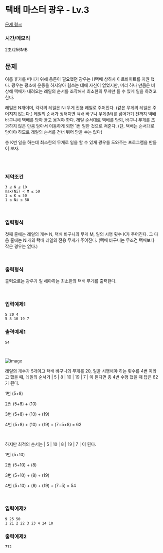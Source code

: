 # 택배 마스터 광우 - Lv.3

[문제 링크](https://softeer.ai/practice/6273)

### 시간/메모리

2초/256MB

## 문제

여름 휴가를 떠나기 위해 용돈이 필요했던 광우는 H택배 상하차 아르바이트를 지원 했다. 광우는 평소에 운동을 하지않아 힘쓰는 데에 자신이 없었지만, 머리 하나 만큼은 비상해 택배가 내려오는 레일의 순서를 조작해서 최소한의 무게만 들 수 있게 일을 하려고 한다.

레일은 N개이며, 각각의 레일은 Ni 무게 전용 레일로 주어진다. (같은 무게의 레일은 주어지지 않는다.) 레일의 순서가 정해지면 택배 바구니 무게(M)를 넘어가기 전까지 택배 바구니에 택배를 담아 들고 옮겨야 한다. 레일 순서대로 택배를 담되, 바구니 무게를 초과하지 않은 만큼 담아서 이동하게 되면 1번 일한 것으로 쳐준다. (단, 택배는 순서대로 담아야 하므로 레일의 순서를 건너 뛰어 담을 수는 없다)

총 K번 일을 하는데 최소한의 무게로 일을 할 수 있게 광우를 도와주는 프로그램을 만들어 보자.

<br><br>

### 제약조건

```
3 ≤ N ≤ 10
max(Ni) < M ≤ 50
1 ≤ K ≤ 50
1 ≤ Ni ≤ 50
```

<br>

### 입력형식

첫째 줄에는 레일의 개수 N, 택배 바구니의 무게 M, 일의 시행 횟수 K가 주어진다. 그 다음 줄에는 Ni개의 택배 레일의 전용 무게가 주어진다. (택배 바구니는 무조건 택배보다 작은 경우는 없다.)

<br>

### 출력형식

출력으로는 광우가 일 해야하는 최소한의 택배 무게를 출력한다.

<br>

### 입력예제1

```
5 20 4
5 8 10 19 7
```

### 출력예제1

```
54
```

<br>

![image](https://github.com/meanzi3/Algorithm-study/assets/120402129/8e8642fb-3eea-444c-aa3e-260012d8962e)

레일의 개수가 5개이고 택배 바구니의 무게를 20, 일을 시행해야 하는 횟수를 4번 이라고 했을 때, 레일의 순서가 | 5 | 8 | 10 | 19 | 7 | 이 된다면 총 4번 수행 했을 때 답은 62가 된다.

1번 (5+8)

2번 (5+8) + (10)

3번 (5+8) + (10) + (19)

4번 (5+8) + (10) + (19) + (7+5+8) = 62

<br>

하지만 최적의 순서는 | 5 | 10 | 8 | 19 | 7 | 이 된다.

1번 (5+10)

2번 (5+10) + (8)

3번 (5+10) + (8) + (19)

4번 (5+10) + (8) + (19) + (7+5) = 54

<br>

### 입력예제2

```
9 25 50
1 21 2 22 3 23 4 24 10
```

### 출력예제2

```
772
```
